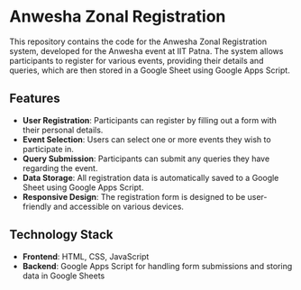 # Anwesha Zonal Registration

This repository contains the code for the Anwesha Zonal Registration system, developed for the Anwesha event at IIT Patna. The system allows participants to register for various events, providing their details and queries, which are then stored in a Google Sheet using Google Apps Script.

## Features

- **User Registration**: Participants can register by filling out a form with their personal details.
- **Event Selection**: Users can select one or more events they wish to participate in.
- **Query Submission**: Participants can submit any queries they have regarding the event.
- **Data Storage**: All registration data is automatically saved to a Google Sheet using Google Apps Script.
- **Responsive Design**: The registration form is designed to be user-friendly and accessible on various devices.

## Technology Stack

- **Frontend**: HTML, CSS, JavaScript
- **Backend**: Google Apps Script for handling form submissions and storing data in Google Sheets
